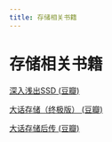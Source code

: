 ```yaml
---
title: 存储相关书籍
---
```


# 存储相关书籍

[深入浅出SSD (豆瓣)](https://book.douban.com/subject/30240853/)

[大话存储（终极版） (豆瓣)](https://book.douban.com/subject/26325526/)

[大话存储后传 (豆瓣)](https://book.douban.com/subject/27171832/)